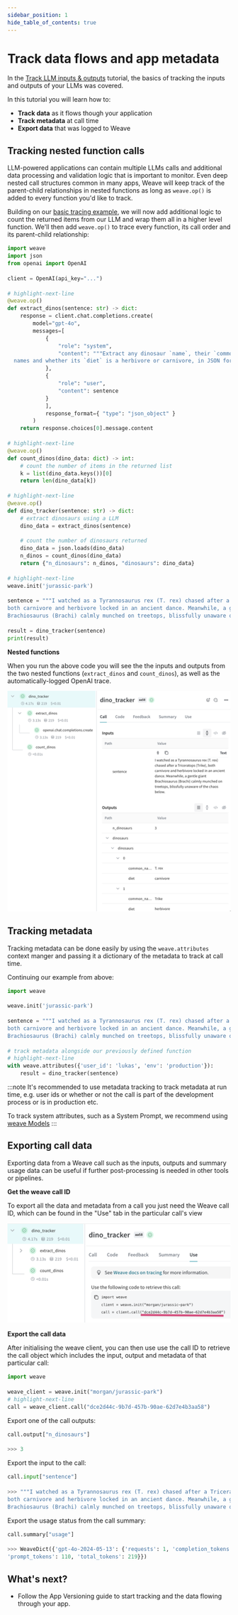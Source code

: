 ```yaml
---
sidebar_position: 1
hide_table_of_contents: true
---
```


# Track data flows and app metadata

In the [Track LLM inputs & outputs](/tutorial-tracing_1) tutorial, the basics of tracking the inputs and outputs of your LLMs was covered.

In this tutorial you will learn how to:
- **Track data** as it flows though your application
- **Track metadata** at call time
- **Export data** that was logged to Weave

## Tracking nested function calls

LLM-powered applications can contain multiple LLMs calls and additional data processing and validation logic that is important to monitor. Even deep nested call structures common in many apps, Weave will keep track of the parent-child relationships in nested functions as long as `weave.op()` is added to every function you'd like to track. 

Building on our [basic tracing example](/tutorial-tracing_1), we will now add additional logic to count the returned items from our LLM and wrap them all in a higher level function. We'll then add `weave.op()` to trace every function, its call order and its parent-child relationship:

```python
import weave
import json
from openai import OpenAI

client = OpenAI(api_key="...")

# highlight-next-line
@weave.op()
def extract_dinos(sentence: str) -> dict:
    response = client.chat.completions.create(
        model="gpt-4o",
        messages=[
            {
                "role": "system",
                "content": """Extract any dinosaur `name`, their `common_name`, \
  names and whether its `diet` is a herbivore or carnivore, in JSON format."""
            },
            {
                "role": "user",
                "content": sentence
            }
            ],
            response_format={ "type": "json_object" }
        )
    return response.choices[0].message.content

# highlight-next-line
@weave.op()
def count_dinos(dino_data: dict) -> int:
    # count the number of items in the returned list
    k = list(dino_data.keys())[0]
    return len(dino_data[k])

# highlight-next-line
@weave.op()
def dino_tracker(sentence: str) -> dict:
    # extract dinosaurs using a LLM
    dino_data = extract_dinos(sentence)
    
    # count the number of dinosaurs returned
    dino_data = json.loads(dino_data)
    n_dinos = count_dinos(dino_data)
    return {"n_dinosaurs": n_dinos, "dinosaurs": dino_data}

# highlight-next-line
weave.init('jurassic-park')

sentence = """I watched as a Tyrannosaurus rex (T. rex) chased after a Triceratops (Trike), \
both carnivore and herbivore locked in an ancient dance. Meanwhile, a gentle giant \
Brachiosaurus (Brachi) calmly munched on treetops, blissfully unaware of the chaos below."""

result = dino_tracker(sentence)
print(result)
```

**Nested functions**

When you run the above code you will see the the inputs and outputs from the two nested functions (`extract_dinos` and `count_dinos`), as well as the automatically-logged OpenAI trace.

![Nested Weave Trace](../static/img/tutorial_tracing_2_nested_dinos.png)


## Tracking metadata

Tracking metadata can be done easily by using the `weave.attributes` context manger and passing it a dictionary of the metadata to track at call time.

Continuing our example from above:

```python
import weave 

weave.init('jurassic-park')

sentence = """I watched as a Tyrannosaurus rex (T. rex) chased after a Triceratops (Trike), \
both carnivore and herbivore locked in an ancient dance. Meanwhile, a gentle giant \
Brachiosaurus (Brachi) calmly munched on treetops, blissfully unaware of the chaos below."""

# track metadata alongside our previously defined function
# highlight-next-line
with weave.attributes({'user_id': 'lukas', 'env': 'production'}):
    result = dino_tracker(sentence)
```

:::note
It's recommended to use metadata tracking to track metadata at run time, e.g. user ids or whether or not the call is part of the development process or is in production etc.

To track system attributes, such as a System Prompt, we recommend using [weave Models](guides/core-types/models)
:::


## Exporting call data

Exporting data from a Weave call such as the inputs, outputs and summary usage data can be useful if further post-processing is needed in other tools or pipelines.

**Get the weave call ID**

To export all the data and metadata from a call you just need the Weave call ID, which can be found in the "Use" tab in the particular call's view

![Nested Weave Trace](../static/img/tutorial_tracing_2_call_uri.png)

**Export the call data**

After initialising the weave client, you can then use use the call ID to retrieve the call object which includes the input, output and metadata of that particular call:

```python
import weave

weave_client = weave.init("morgan/jurassic-park")
# highlight-next-line
call = weave_client.call("dce2d44c-9b7d-457b-90ae-62d7e4b3aa58")
```

Export one of the call outputs:
```python
call.output["n_dinosaurs"]

>>> 3
```

Export the input to the call:
```python
call.input["sentence"]

>>> """I watched as a Tyrannosaurus rex (T. rex) chased after a Triceratops (Trike), 
both carnivore and herbivore locked in an ancient dance. Meanwhile, a gentle giant 
Brachiosaurus (Brachi) calmly munched on treetops, blissfully unaware of the chaos below."""
```

Export the usage status from the call summary:
```python
call.summary["usage"]

>>> WeaveDict({'gpt-4o-2024-05-13': {'requests': 1, 'completion_tokens': 109, 
'prompt_tokens': 110, 'total_tokens': 219}})
```

## What's next?

- Follow the App Versioning guide to start tracking and the data flowing through your app.
